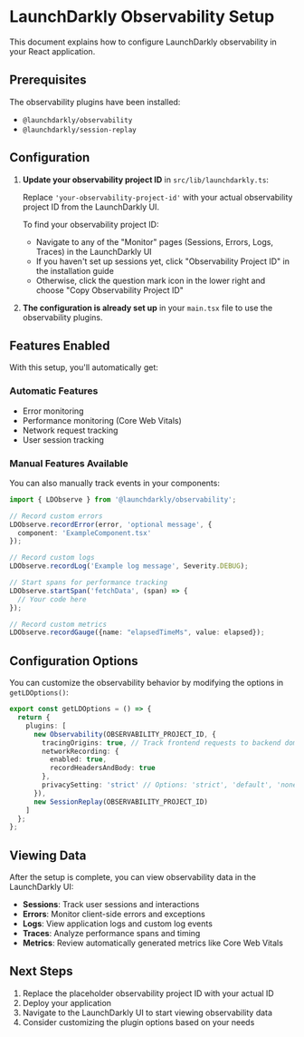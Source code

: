 # LaunchDarkly Observability Setup

This document explains how to configure LaunchDarkly observability in your React application.

## Prerequisites

The observability plugins have been installed:
- `@launchdarkly/observability`
- `@launchdarkly/session-replay`

## Configuration

1. **Update your observability project ID** in `src/lib/launchdarkly.ts`:
   
   Replace `'your-observability-project-id'` with your actual observability project ID from the LaunchDarkly UI.
   
   To find your observability project ID:
   - Navigate to any of the "Monitor" pages (Sessions, Errors, Logs, Traces) in the LaunchDarkly UI
   - If you haven't set up sessions yet, click "Observability Project ID" in the installation guide
   - Otherwise, click the question mark icon in the lower right and choose "Copy Observability Project ID"

2. **The configuration is already set up** in your `main.tsx` file to use the observability plugins.

## Features Enabled

With this setup, you'll automatically get:

### Automatic Features
- Error monitoring
- Performance monitoring (Core Web Vitals)
- Network request tracking
- User session tracking

### Manual Features Available

You can also manually track events in your components:

```typescript
import { LDObserve } from '@launchdarkly/observability';

// Record custom errors
LDObserve.recordError(error, 'optional message', { 
  component: 'ExampleComponent.tsx' 
});

// Record custom logs
LDObserve.recordLog('Example log message', Severity.DEBUG);

// Start spans for performance tracking
LDObserve.startSpan('fetchData', (span) => {
  // Your code here
});

// Record custom metrics
LDObserve.recordGauge({name: "elapsedTimeMs", value: elapsed});
```

## Configuration Options

You can customize the observability behavior by modifying the options in `getLDOptions()`:

```typescript
export const getLDOptions = () => {
  return {
    plugins: [
      new Observability(OBSERVABILITY_PROJECT_ID, {
        tracingOrigins: true, // Track frontend requests to backend domains
        networkRecording: {
          enabled: true,
          recordHeadersAndBody: true
        },
        privacySetting: 'strict' // Options: 'strict', 'default', 'none'
      }),
      new SessionReplay(OBSERVABILITY_PROJECT_ID)
    ]
  };
};
```

## Viewing Data

After the setup is complete, you can view observability data in the LaunchDarkly UI:
- **Sessions**: Track user sessions and interactions
- **Errors**: Monitor client-side errors and exceptions  
- **Logs**: View application logs and custom log events
- **Traces**: Analyze performance spans and timing
- **Metrics**: Review automatically generated metrics like Core Web Vitals

## Next Steps

1. Replace the placeholder observability project ID with your actual ID
2. Deploy your application
3. Navigate to the LaunchDarkly UI to start viewing observability data
4. Consider customizing the plugin options based on your needs 